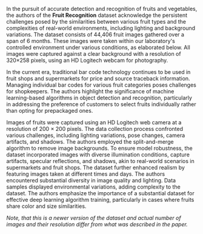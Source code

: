 In the pursuit of accurate detection and recognition of fruits and vegetables, the authors of the **Fruit Recognition** dataset acknowledge the persistent challenges posed by the similarities between various fruit types and the complexities of real-world environments, including lighting and background variations.
The dataset consists of 44,406 fruit images gathered over a span of 6 months. These images were taken within our laboratory's controlled environment under various conditions, as elaborated below. All images were captured against a clear background with a resolution of 320×258 pixels, using an HD Logitech webcam for photography.

In the current era, traditional bar code technology continues to be used in fruit shops and supermarkets for price and source traceback information. Managing individual bar codes for various fruit categories poses challenges for shopkeepers. The authors highlight the significance of machine learning-based algorithms in object detection and recognition, particularly in addressing the preference of customers to select fruits individually rather than opting for prepackaged ones.

Images of fruits were captured using an HD Logitech web camera at a resolution of 200 × 200 pixels. The data collection process confronted various challenges, including lighting variations, pose changes, camera artifacts, and shadows. The authors employed the split-and-merge algorithm to remove image backgrounds. To ensure model robustness, the dataset incorporated images with diverse illumination conditions, capture artifacts, specular reflections, and shadows, akin to real-world scenarios in supermarkets and fruit shops. The dataset further enhanced realism by featuring images taken at different times and days. The authors encountered substantial diversity in image quality and lighting. Data samples displayed environmental variations, adding complexity to the dataset. The authors emphasize the importance of a substantial dataset for effective deep learning algorithm training, particularly in cases where fruits share color and size similarities.

<i>Note, that this is a newer version of the dataset and actual number of images and their resolution differ from what was described in the paper.</i>
